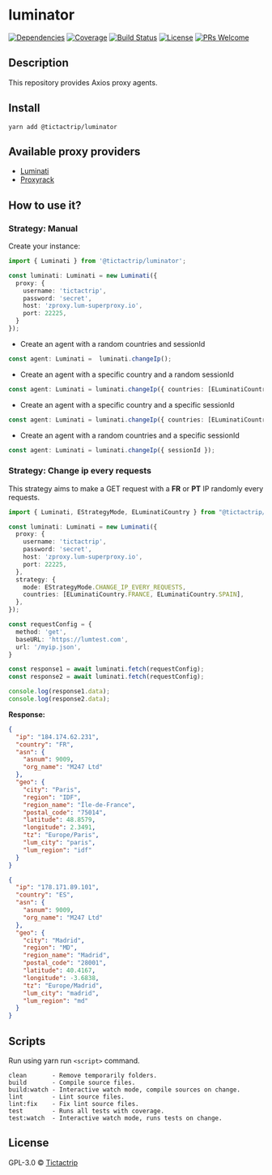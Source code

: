 # luminator

[![Dependencies][prod-dependencies-badge]][prod-dependencies]
[![Coverage][coverage-badge]][coverage]
[![Build Status][travis-badge]][travis-ci]
[![License][license-badge]][LICENSE]
[![PRs Welcome][prs-badge]][prs]

## Description

This repository provides Axios proxy agents.

## Install

```
yarn add @tictactrip/luminator
```

## Available proxy providers

- [Luminati](https://luminati.io)
- [Proxyrack](https://www.proxyrack.com)

## How to use it?

### Strategy: Manual

Create your instance:

```typescript
import { Luminati } from '@tictactrip/luminator';

const luminati: Luminati = new Luminati({
  proxy: {
    username: 'tictactrip',
    password: 'secret',
    host: 'zproxy.lum-superproxy.io',
    port: 22225,
  }
});
```

- Create an agent with a random countries and sessionId

```typescript
const agent: Luminati =  luminati.changeIp();
```

- Create an agent with a specific country and a random sessionId

```typescript
const agent: Luminati = luminati.changeIp({ countries: [ELuminatiCountry.FRANCE] });
```

- Create an agent with a specific country and a specific sessionId

```typescript
const agent: Luminati = luminati.changeIp({ countries: [ELuminatiCountry.FRANCE], sessionId });
```

- Create an agent with a random countries and a specific sessionId

```typescript
const agent: Luminati = luminati.changeIp({ sessionId });
```

### Strategy: Change ip every requests

This strategy aims to make a GET request with a **FR** or **PT** IP randomly every requests. 

```typescript
import { Luminati, EStrategyMode, ELuminatiCountry } from "@tictactrip/luminator";

const luminati: Luminati = new Luminati({
  proxy: {
    username: 'tictactrip',
    password: 'secret',
    host: 'zproxy.lum-superproxy.io',
    port: 22225,
  }, 
  strategy: {
    mode: EStrategyMode.CHANGE_IP_EVERY_REQUESTS,
    countries: [ELuminatiCountry.FRANCE, ELuminatiCountry.SPAIN],
  },
});

const requestConfig = {
  method: 'get',
  baseURL: 'https://lumtest.com',
  url: '/myip.json',
}

const response1 = await luminati.fetch(requestConfig);
const response2 = await luminati.fetch(requestConfig);

console.log(response1.data);
console.log(response2.data);
```

**Response:**

```json
{
  "ip": "184.174.62.231",
  "country": "FR",
  "asn": {
    "asnum": 9009,
	"org_name": "M247 Ltd"
  },
  "geo": {
    "city": "Paris",
    "region": "IDF",
    "region_name": "Île-de-France",
    "postal_code": "75014",
    "latitude": 48.8579,
    "longitude": 2.3491,
    "tz": "Europe/Paris",
    "lum_city": "paris",
    "lum_region": "idf"
  }
}
```

```json
{
  "ip": "178.171.89.101",
  "country": "ES",
  "asn": {
    "asnum": 9009,
    "org_name": "M247 Ltd"
  },
  "geo": {
    "city": "Madrid",
    "region": "MD",
    "region_name": "Madrid",
    "postal_code": "28001",
    "latitude": 40.4167,
    "longitude": -3.6838,
    "tz": "Europe/Madrid",
    "lum_city": "madrid",
    "lum_region": "md"
  }
}
```

## Scripts

Run using yarn run `<script>` command.

    clean       - Remove temporarily folders.
    build       - Compile source files.
    build:watch - Interactive watch mode, compile sources on change.
    lint        - Lint source files.
    lint:fix    - Fix lint source files.
    test        - Runs all tests with coverage.
    test:watch  - Interactive watch mode, runs tests on change.

## License

GPL-3.0 © [Tictactrip](https://www.tictactrip.eu)

[prod-dependencies-badge]: https://david-dm.org/tictactrip/luminator/status.svg
[prod-dependencies]: https://david-dm.org/tictactrip/luminator
[coverage-badge]: https://codecov.io/gh/tictactrip/luminator/branch/master/graph/badge.svg
[coverage]: https://codecov.io/gh/tictactrip/luminator
[travis-badge]: https://travis-ci.org/tictactrip/luminati.svg?branch=master
[travis-ci]: https://travis-ci.org/tictactrip/luminator
[license-badge]: https://img.shields.io/badge/license-GPL3-blue.svg?style=flat-square
[license]: https://github.com/tictactrip/luminator/blob/master/LICENSE
[prs-badge]: https://img.shields.io/badge/PRs-welcome-brightgreen.svg?style=flat-square
[prs]: http://makeapullrequest.com
